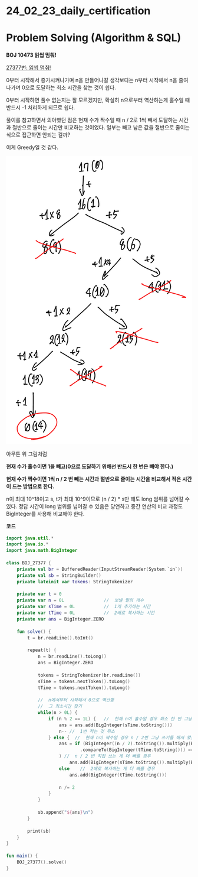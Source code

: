 # 24_02_23_daily_certification

# Problem Solving (Algorithm & SQL)

**BOJ 10473 읽씹 멈춰!**

[27377번: 읽씹 멈춰!](https://www.acmicpc.net/problem/27377)

0부터 시작해서 증가시켜나가며 n을 만들어나갈 생각보다는 n부터 시작해서 n을 줄여나가며 0으로 도달하는 최소 시간을 찾는 것이 쉽다.

0부터 시작하면 풀수 없는지는 잘 모르겠지만, 확실히 n으로부터 역산하는게 홀수일 때 반드시 -1 처리하게 되므로 쉽다.

풀이를 참고하면서 의아했던 점은 현재 수가 짝수일 때 n / 2로 1씩 빼서 도달하는 시간과 절반으로 줄이는 시간만 비교하는 것이었다. 일부는 빼고 남은 값을 절반으로 줄이는 식으로 접근하면 안되는 걸까? 

이게 Greedy일 것 같다.

![ans.jpeg](24_02_23_daily_certification%20de50115213eb42b687ec91b166955334/ans.jpeg)

아무튼 위 그림처럼 

**현재 수가 홀수이면 1을 빼고(0으로 도달하기 위해선 반드시 한 번은 빼야 한다.)**

**현재 수가 짝수이면 1씩 n / 2 번 빼는 시간과 절반으로 줄이는 시간을 비교해서 적은 시간이 드는 방법으로 한다.**

n이 최대 10^18이고 s, t가 최대 10^9이므로 (n / 2) * s만 해도 long 범위를 넘어갈 수 있다. 정답 시간이 long 범위를 넘어갈 수 있음은 당연하고 중간 연산의 비교 과정도 BigInteger를 사용해 비교해야 한다.

**코드**

```kotlin
import java.util.*
import java.io.*
import java.math.BigInteger

class BOJ_27377 {
    private val br = BufferedReader(InputStreamReader(System.`in`))
    private val sb = StringBuilder()
    private lateinit var tokens: StringTokenizer

    private var t = 0
    private var n = 0L               //  보낼 말의 개수
    private var sTime = 0L           //  1개 추가하는 시간
    private var tTime = 0L           //  2배로 복사하는 시간
    private var ans = BigInteger.ZERO

    fun solve() {
        t = br.readLine().toInt()

        repeat(t) {
            n = br.readLine().toLong()
            ans = BigInteger.ZERO

            tokens = StringTokenizer(br.readLine())
            sTime = tokens.nextToken().toLong()
            tTime = tokens.nextToken().toLong()

            //  n에서부터 시작해서 0으로 역산함
            //  그 최소시간 찾기
            while(n > 0L) {
                if (n % 2 == 1L) {   //  현재 n이 홀수일 경우 최소 한 번 그냥 쓰기를 했다는 뜻임
                    ans = ans.add(BigInteger(sTime.toString()))
                    n-- //  1번 적는 것 취소
                } else {  //  현재 n이 짝수일 경우 n / 2번 그냥 쓰기를 해서 왔을 수도 있고, 2배로 복사를 했을 수도 있음
                    ans = if (BigInteger((n / 2).toString()).multiply(BigInteger(sTime.toString()))
                            .compareTo(BigInteger(tTime.toString())) == -1
                    ) //  n / 2 번 직접 쓰는 게 더 빠를 경우
                        ans.add(BigInteger(sTime.toString()).multiply(BigInteger((n / 2).toString())))
                    else    //  2배로 복사하는 게 더 빠를 경우
                        ans.add(BigInteger(tTime.toString()))

                    n /= 2
                }
            }

            sb.append("${ans}\n")
        }

        print(sb)
    }
}

fun main() {
    BOJ_27377().solve()
}
```
